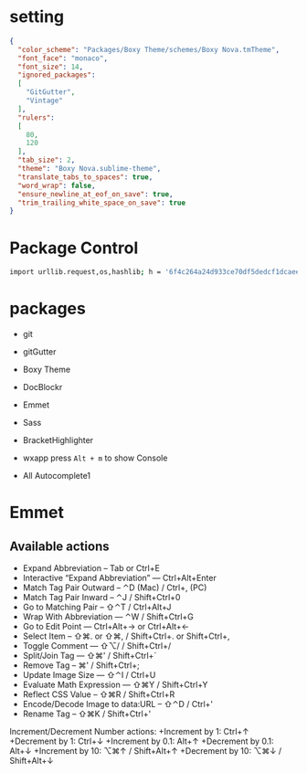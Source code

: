 # setting
```json
{
  "color_scheme": "Packages/Boxy Theme/schemes/Boxy Nova.tmTheme",
  "font_face": "monaco",
  "font_size": 14,
  "ignored_packages":
  [
    "GitGutter",
    "Vintage"
  ],
  "rulers":
  [
    80,
    120
  ],
  "tab_size": 2,
  "theme": "Boxy Nova.sublime-theme",
  "translate_tabs_to_spaces": true,
  "word_wrap": false,
  "ensure_newline_at_eof_on_save": true,
  "trim_trailing_white_space_on_save": true
}
```

# Package Control
```bash
import urllib.request,os,hashlib; h = '6f4c264a24d933ce70df5dedcf1dcaee' + 'ebe013ee18cced0ef93d5f746d80ef60'; pf = 'Package Control.sublime-package'; ipp = sublime.installed_packages_path(); urllib.request.install_opener( urllib.request.build_opener( urllib.request.ProxyHandler()) ); by = urllib.request.urlopen( 'http://packagecontrol.io/' + pf.replace(' ', '%20')).read(); dh = hashlib.sha256(by).hexdigest(); print('Error validating download (got %s instead of %s), please try manual install' % (dh, h)) if dh != h else open(os.path.join( ipp, pf), 'wb' ).write(by)
```

# packages
+ git
+ gitGutter
+ Boxy Theme
+ Doc​Blockr
+ Emmet
+ Sass
+ BracketHighlighter

+ wxapp
press `Alt + m` to show Console

+ All Autocomplete1


# Emmet
## Available actions
+ Expand Abbreviation – Tab or Ctrl+E
+ Interactive “Expand Abbreviation” — Ctrl+Alt+Enter
+ Match Tag Pair Outward – ⌃D (Mac) / Ctrl+, (PC)
+ Match Tag Pair Inward – ⌃J / Shift+Ctrl+0
+ Go to Matching Pair – ⇧⌃T / Ctrl+Alt+J
+ Wrap With Abbreviation — ⌃W / Shift+Ctrl+G
+ Go to Edit Point — Ctrl+Alt+→ or Ctrl+Alt+←
+ Select Item – ⇧⌘. or ⇧⌘, / Shift+Ctrl+. or Shift+Ctrl+,
+ Toggle Comment — ⇧⌥/ / Shift+Ctrl+/
+ Split/Join Tag — ⇧⌘' / Shift+Ctrl+`
+ Remove Tag – ⌘' / Shift+Ctrl+;
+ Update Image Size — ⇧⌃I / Ctrl+U
+ Evaluate Math Expression — ⇧⌘Y / Shift+Ctrl+Y
+ Reflect CSS Value – ⇧⌘R / Shift+Ctrl+R
+ Encode/Decode Image to data:URL – ⇧⌃D / Ctrl+'
+ Rename Tag – ⇧⌘K / Shift+Ctrl+'

Increment/Decrement Number actions:
+Increment by 1: Ctrl+↑
+Decrement by 1: Ctrl+↓
+Increment by 0.1: Alt+↑
+Decrement by 0.1: Alt+↓
+Increment by 10: ⌥⌘↑ / Shift+Alt+↑
+Decrement by 10: ⌥⌘↓ / Shift+Alt+↓
